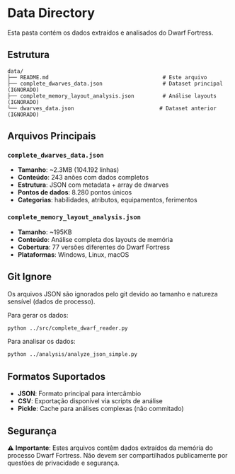 # Data Directory

Esta pasta contém os dados extraídos e analisados do Dwarf Fortress.

## Estrutura

```
data/
├── README.md                                    # Este arquivo
├── complete_dwarves_data.json                   # Dataset principal (IGNORADO)
├── complete_memory_layout_analysis.json         # Análise layouts (IGNORADO)
└── dwarves_data.json                           # Dataset anterior (IGNORADO)
```

## Arquivos Principais

### `complete_dwarves_data.json`
- **Tamanho**: ~2.3MB (104.192 linhas)
- **Conteúdo**: 243 anões com dados completos
- **Estrutura**: JSON com metadata + array de dwarves
- **Pontos de dados**: 8.280 pontos únicos
- **Categorias**: habilidades, atributos, equipamentos, ferimentos

### `complete_memory_layout_analysis.json`
- **Tamanho**: ~195KB
- **Conteúdo**: Análise completa dos layouts de memória
- **Cobertura**: 77 versões diferentes do Dwarf Fortress
- **Plataformas**: Windows, Linux, macOS

## Git Ignore

Os arquivos JSON são ignorados pelo git devido ao tamanho e natureza sensível (dados de processo).

Para gerar os dados:
```bash
python ../src/complete_dwarf_reader.py
```

Para analisar os dados:
```bash
python ../analysis/analyze_json_simple.py
```

## Formatos Suportados

- **JSON**: Formato principal para intercâmbio
- **CSV**: Exportação disponível via scripts de análise
- **Pickle**: Cache para análises complexas (não commitado)

## Segurança

⚠️ **Importante**: Estes arquivos contêm dados extraídos da memória do processo Dwarf Fortress. Não devem ser compartilhados publicamente por questões de privacidade e segurança.